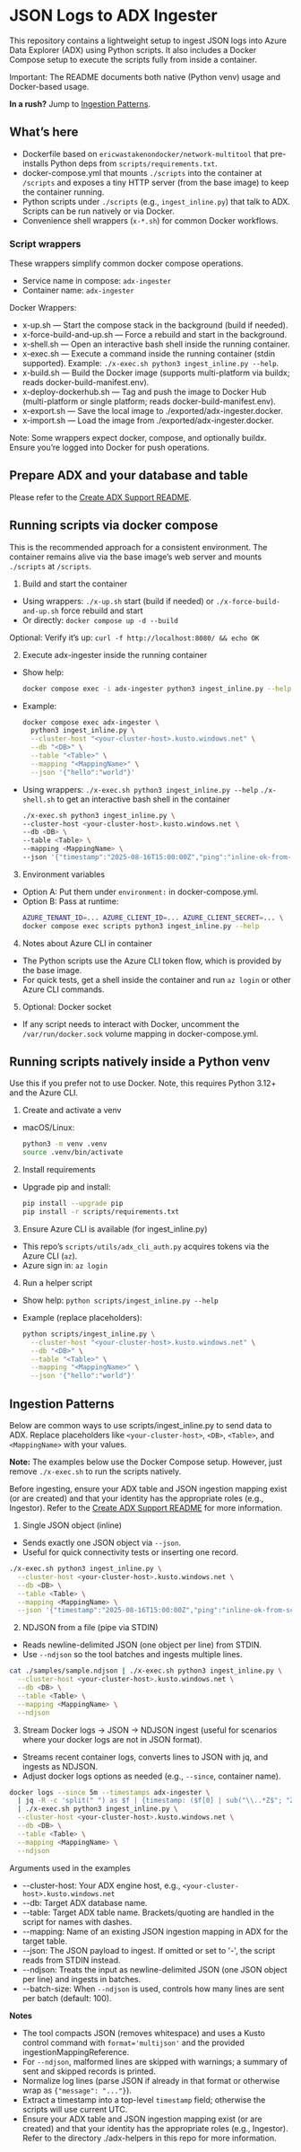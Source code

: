 # JSON Logs to ADX Ingester

This repository contains a lightweight setup to ingest JSON logs into Azure Data Explorer (ADX) using Python scripts. It 
also includes a Docker Compose setup to execute the scripts fully from inside a container.

Important: The README documents both native (Python venv) usage and Docker-based usage.

**In a rush?** Jump to [Ingestion Patterns](#ingestion-patterns).

## What’s here

- Dockerfile based on `ericwastakenondocker/network-multitool` that pre-installs Python deps from `scripts/requirements.txt`.
- docker-compose.yml that mounts `./scripts` into the container at `/scripts` and exposes a tiny HTTP server (from the base image) to keep the container running.
- Python scripts under `./scripts` (e.g., `ingest_inline.py`) that talk to ADX. Scripts can be run natively or via Docker.
- Convenience shell wrappers (`x-*.sh`) for common Docker workflows.

### Script wrappers

These wrappers simplify common docker compose operations.
- Service name in compose: `adx-ingester`
- Container name: `adx-ingester`

Docker Wrappers:
- x-up.sh — Start the compose stack in the background (build if needed).
- x-force-build-and-up.sh — Force a rebuild and start in the background.
- x-shell.sh — Open an interactive bash shell inside the running container.
- x-exec.sh — Execute a command inside the running container (stdin supported). Example: `./x-exec.sh python3 ingest_inline.py --help`.
- x-build.sh — Build the Docker image (supports multi-platform via buildx; reads docker-build-manifest.env).
- x-deploy-dockerhub.sh — Tag and push the image to Docker Hub (multi-platform or single platform; reads docker-build-manifest.env).
- x-export.sh — Save the local image to ./exported/adx-ingester.docker.
- x-import.sh — Load the image from ./exported/adx-ingester.docker.

Note: Some wrappers expect docker, compose, and optionally buildx. Ensure you’re logged into Docker for push operations.

## Prepare ADX and your database and table

Please refer to the [Create ADX Support README](./adx-helpers/README-Create-ADX-Support.md).

## Running scripts via docker compose
This is the recommended approach for a consistent environment. The container remains alive via the base image’s web 
server and mounts `./scripts` at `/scripts`.

1) Build and start the container
- Using wrappers: `./x-up.sh` start (build if needed) or `./x-force-build-and-up.sh` force rebuild and start
- Or directly: `docker compose up -d --build`

Optional: Verify it’s up: `curl -f http://localhost:8080/ && echo OK`

2) Execute adx-ingester inside the running container
- Show help:
  ```bash
  docker compose exec -i adx-ingester python3 ingest_inline.py --help
  ```

- Example:
  ```bash
  docker compose exec adx-ingester \
    python3 ingest_inline.py \
    --cluster-host "<your-cluster-host>.kusto.windows.net" \
    --db "<DB>" \
    --table "<Table>" \
    --mapping "<MappingName>" \
    --json '{"hello":"world"}'
  ```

- Using wrappers:
  `./x-exec.sh python3 ingest_inline.py --help`
  `./x-shell.sh` to get an interactive bash shell in the container

  ```bash
  ./x-exec.sh python3 ingest_inline.py \
  --cluster-host <your-cluster-host>.kusto.windows.net \
  --db <DB> \
  --table <Table> \
  --mapping <MappingName> \
  --json '{"timestamp":"2025-08-16T15:00:00Z","ping":"inline-ok-from-script"}'
  ```

3) Environment variables
- Option A: Put them under `environment:` in docker-compose.yml.
- Option B: Pass at runtime:
  ```bash
  AZURE_TENANT_ID=... AZURE_CLIENT_ID=... AZURE_CLIENT_SECRET=... \
  docker compose exec scripts python3 ingest_inline.py --help
  ```

4) Notes about Azure CLI in container
- The Python scripts use the Azure CLI token flow, which is provided by the base image.
- For quick tests, get a shell inside the container and run `az login` or other Azure CLI commands.

5) Optional: Docker socket
- If any script needs to interact with Docker, uncomment the `/var/run/docker.sock` volume mapping in docker-compose.yml.

## Running scripts natively inside a Python venv

Use this if you prefer not to use Docker. Note, this requires Python 3.12+ and the Azure CLI.

1) Create and activate a venv

- macOS/Linux:
  ```bash
  python3 -m venv .venv
  source .venv/bin/activate
  ```

2) Install requirements

- Upgrade pip and install:
  ```bash
  pip install --upgrade pip
  pip install -r scripts/requirements.txt
  ```

3) Ensure Azure CLI is available (for ingest_inline.py)

- This repo’s `scripts/utils/adx_cli_auth.py` acquires tokens via the Azure CLI (`az`).
- Azure sign in: `az login`

4) Run a helper script

- Show help: `python scripts/ingest_inline.py --help`

- Example (replace placeholders):
  ```bash
  python scripts/ingest_inline.py \
    --cluster-host "<your-cluster-host>.kusto.windows.net" \
    --db "<DB>" \
    --table "<Table>" \
    --mapping "<MappingName>" \
    --json '{"hello":"world"}'
  ```
## Ingestion Patterns

Below are common ways to use scripts/ingest_inline.py to send data to ADX. Replace placeholders like `<your-cluster-host>`, 
`<DB>`, `<Table>`, and `<MappingName>` with your values.

**Note:** The examples below use the Docker Compose setup. However, just remove `./x-exec.sh` to run the scripts natively.

Before ingesting, ensure your ADX table and JSON ingestion mapping exist (or are created) and that your identity has the 
appropriate roles (e.g., Ingestor). Refer to the [Create ADX Support README](./adx-helpers/README-Create-ADX-Support.md) 
for more information.

1) Single JSON object (inline)
- Sends exactly one JSON object via `--json`.
- Useful for quick connectivity tests or inserting one record.

```bash
./x-exec.sh python3 ingest_inline.py \
  --cluster-host <your-cluster-host>.kusto.windows.net \
  --db <DB> \
  --table <Table> \
  --mapping <MappingName> \
  --json '{"timestamp":"2025-08-16T15:00:00Z","ping":"inline-ok-from-script"}'
```

2) NDJSON from a file (pipe via STDIN)
- Reads newline-delimited JSON (one object per line) from STDIN.
- Use `--ndjson` so the tool batches and ingests multiple lines.

```bash
cat ./samples/sample.ndjson | ./x-exec.sh python3 ingest_inline.py \
  --cluster-host <your-cluster-host>.kusto.windows.net \
  --db <DB> \
  --table <Table> \
  --mapping <MappingName> \
  --ndjson
```

3) Stream Docker logs -> JSON -> NDJSON ingest (useful for scenarios where your docker logs are not in JSON format).
- Streams recent container logs, converts lines to JSON with jq, and ingests as NDJSON.
- Adjust docker logs options as needed (e.g., `--since`, container name).

```bash
docker logs --since 5m --timestamps adx-ingester \
  | jq -R -c 'split(" ") as $f | {timestamp: ($f[0] | sub("\\..*Z$"; "Z")), log: ($f[1:] | join(" "))}' \
  | ./x-exec.sh python3 ingest_inline.py \
  --cluster-host <your-cluster-host>.kusto.windows.net \
  --db <DB> \
  --table <Table> \
  --mapping <MappingName> \
  --ndjson
```

Arguments used in the examples
- --cluster-host: Your ADX engine host, e.g., `<your-cluster-host>.kusto.windows.net`
- --db: Target ADX database name.
- --table: Target ADX table name. Brackets/quoting are handled in the script for names with dashes.
- --mapping: Name of an existing JSON ingestion mapping in ADX for the target table.
- --json: The JSON payload to ingest. If omitted or set to '-', the script reads from STDIN instead.
- --ndjson: Treats the input as newline-delimited JSON (one JSON object per line) and ingests in batches.
- --batch-size: When `--ndjson` is used, controls how many lines are sent per batch (default: 100).

**Notes**

- The tool compacts JSON (removes whitespace) and uses a Kusto control command with `format='multijson'` and the provided ingestionMappingReference.
- For `--ndjson`, malformed lines are skipped with warnings; a summary of sent and skipped records is printed.
- Normalize log lines (parse JSON if already in that format or otherwise wrap as `{"message": "..."}`).
- Extract a timestamp into a top-level `timestamp` field; otherwise the scripts will use current UTC.
- Ensure your ADX table and JSON ingestion mapping exist (or are created) and that your identity has the appropriate 
  roles (e.g., Ingestor). Refer to the directory ./adx-helpers in this repo for more information.

